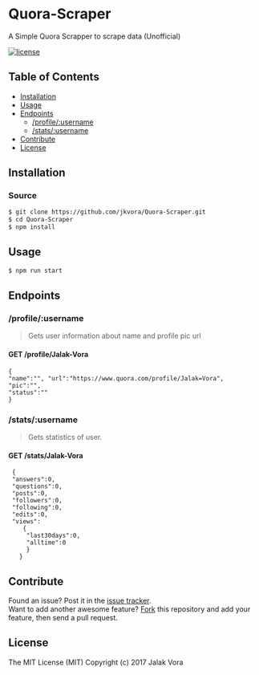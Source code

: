 # Quora-Scraper
A Simple Quora Scrapper to scrape data (Unofficial)

[![license](https://img.shields.io/github/license/mashape/apistatus.svg?style=flat-square)](LICENSE)
## Table of Contents

- [Installation](#installation)
- [Usage](#usage)
- [Endpoints](#endpoints)
  - [/profile/:username](#/profile/:username)
  - [/stats/:username](#/stats/:username)
- [Contribute](#contribute)
- [License](#license)


## Installation

### Source
```sh
$ git clone https://github.com/jkvora/Quora-Scraper.git
$ cd Quora-Scraper
$ npm install
```

## Usage

```sh
$ npm run start
```

## Endpoints

### /profile/:username

> Gets user information about name and profile pic url

#### GET /profile/Jalak-Vora 

```
{
"name":"", "url":"https://www.quora.com/profile/Jalak=Vora",
"pic":"",
"status":""
}
```

### /stats/:username

> Gets  statistics of user.

#### GET /stats/Jalak-Vora

```
 {
 "answers":0,
 "questions":0,
 "posts":0,
 "followers":0,
 "following":0,
 "edits":0,
 "views":
    {
     "last30days":0,
     "alltime":0
     }
   }

```
## Contribute

Found an issue? Post it in the [issue tracker](https://github.com/jkvora/Quora-Scraper/issues). <br> 
Want to add another awesome feature? [Fork](https://github.com/jkvora/Quora-Scraper/fork) this repository and add your feature, then send a pull request.

## License
The MIT License (MIT)
Copyright (c) 2017 Jalak Vora
